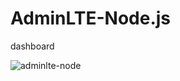 # AdminLTE-Node.js
dashboard

![adminlte-node](https://user-images.githubusercontent.com/18540272/27944111-9514a76a-62b2-11e7-86c9-7c9bfbb74ce0.png)
